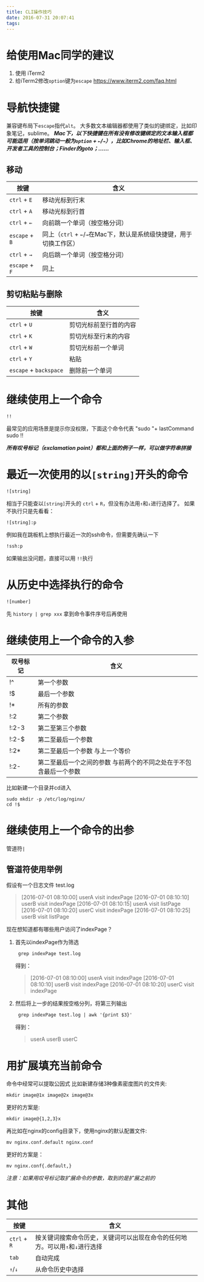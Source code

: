 ```yaml
---
title: CLI操作技巧
date: 2016-07-31 20:07:41
tags:
---
```


# 给使用Mac同学的建议
1. 使用 iTerm2
2. 给iTerm2修改`option`键为`escape` https://www.iterm2.com/faq.html

# 导航快捷键
兼容键布局下`escape`指代`alt`。
大多数文本编辑器都使用了类似的键绑定，比如印象笔记，sublime。
_**Mac下，以下快捷键在所有没有修改键绑定的文本输入框都可能适用（按单词跳动一般为`option` + `←`/`→`），比如Chrome的地址栏、输入框、开发者工具的控制台；Finder的goto；……**_
## 移动
|按键|含义|
|---|---|
|`ctrl` + `E` | 移动光标到行末 |
|`ctrl` + `A` | 移动光标到行首 |
|`ctrl` + `←` | 向前跳一个单词（按空格分词）|
|`escape` + `B` | 同上（`ctrl` + `←`/`→`在Mac下，默认是系统级快捷键，用于切换工作区） |
|`ctrl` + `→` | 向后跳一个单词（按空格分词）|
|`escape` + `F` | 同上 |

## 剪切粘贴与删除
|按键|含义|
|---|---|
|`ctrl` + `U` | 剪切光标前至行首的内容 |
|`ctrl` + `K` | 剪切光标至行末的内容 |
|`ctrl` + `W` | 剪切光标前一个单词 |
|`ctrl` + `Y` | 粘贴 |
|`escape` + `backspace`| 删除前一个单词 |

# 继续使用上一个命令

	!!

最常见的应用场景是提示你没权限，下面这个命令代表 "sudo "+ lastCommand
	sudo !!

_**所有叹号标记（exclamation point）都和上面的例子一样，可以做字符串拼接**_

# 最近一次使用的以`[string]`开头的命令

	![string]

相当于只能查以`[string]`开头的 `ctrl` + `R`，但没有办法用`↑`和`↓`进行选择了。
如果不执行只是先看看：

	![string]:p

例如我在跳板机上想执行最近一次的ssh命令，但需要先确认一下

	!ssh:p

如果输出没问题，直接可以用 `!!`执行

# 从历史中选择执行的命令

	![number]
	
先 ``history | grep xxx`` 拿到命令事件序号后再使用

# 继续使用上一个命令的入参
| 叹号标记 | 含义 |
|---|---|
| !^ | 第一个参数 |
| !$ | 最后一个参数 |
| !* | 所有的参数 |
| !:2 | 第二个参数 |
| !:2-3 | 第二至第三个参数 |
| !:2-$ | 第二至最后一个参数 |
| !:2* | 第二至最后一个参数 与上一个等价 |
| !:2- | 第二至最后一个之间的参数 与前两个的不同之处在于不包含最后一个参数 |
比如新建一个目录并cd进入

	sudo mkdir -p /etc/log/nginx/ 
	cd !$

# 继续使用上一个命令的出参
管道符`|`

## 管道符使用举例
假设有一个日志文件 test.log

> [2016-07-01 08:10:00] userA visit indexPage
> [2016-07-01 08:10:10] userB visit indexPage
> [2016-07-01 08:10:15] userA visit listPage
> [2016-07-01 08:10:20] userC visit indexPage
> [2016-07-01 08:10:25] userB visit listPage

现在想知道都有哪些用户访问了indexPage？

1. 首先以indexPage作为筛选

		grep indexPage test.log
	得到：
	> [2016-07-01 08:10:00] userA visit indexPage
	> [2016-07-01 08:10:10] userB visit indexPage
	> [2016-07-01 08:10:20] userC visit indexPage
	
2. 然后将上一步的结果按空格分列，将第三列输出

		grep indexPage test.log | awk '{print $3}'
	得到：
	> userA
	> userB
	> userC

# 用扩展填充当前命令

命令中经常可以提取公因式
比如新建存储3种像素密度图片的文件夹:

	mkdir image@1x image@2x image@3x

更好的方案是:

	mkdir image@{1,2,3}x
	
	
再比如在nginx的config目录下，使用nginx的默认配置文件:

	mv nginx.conf.default nginx.conf
	
更好的方案是：

	mv nginx.conf{.default,}
	
_*注意：如果用叹号标记取扩展命令的参数，取到的是扩展之前的*_

# 其他
|按键|含义|
|---|---|
|`ctrl` + `R`|按关键词搜索命令历史，关键词可以出现在命令的任何地方。可以用`↑`和`↓`进行选择|
|`tab`|自动完成|
|`↑`/`↓`|从命令历史中选择|

